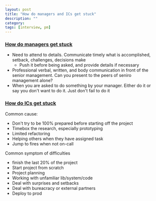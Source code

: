 ```yaml
---
layout: post
title: "How do managers and ICs get stuck"
description: ""
category: 
tags: [interview, pm]
---
```


### [How do managers get stuck](https://medium.com/@skamille/how-do-managers-get-stuck-b6ec9ecd1da1)

* Need to attend to details. Communicate timely what is accomplished, setback, challenges, decisions make
  * Push it before being asked, and provide details if necessary
* Professional verbal, written, and body communication in front of the senior management. Can you present to the peers of seniro management alone?
* When you are asked to do something by your manager. Either do it or say you don't want to do it. Just don't fail to do it


### [How do ICs get stuck](https://medium.com/@skamille/how-do-individual-contributors-get-stuck-63102ba43516)

Common cause:

* Don't try to be 100% prepared before starting off the project
* Timebox the research, especially prototyping
* Limited refactoring
* Helping others when they have assigned task
* Jump to fires when not on-call

Common symptom of difficulties

* finish the last 20% of the project
* Start project from scratch
* Project planning
* Working with unfamiliar lib/system/code
* Deal with surprises and setbacks
* Deal with bureacracy or external partners
* Deploy to prod


